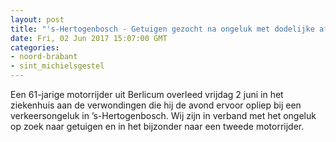 ```yaml
---
layout: post
title: "'s-Hertogenbosch - Getuigen gezocht na ongeluk met dodelijke afloop"
date: Fri, 02 Jun 2017 15:07:00 GMT
categories: 
- noord-brabant 
- sint_michielsgestel 
---
```


Een 61-jarige motorrijder uit Berlicum overleed vrijdag 2 juni in het ziekenhuis aan de verwondingen die hij de avond ervoor opliep bij een verkeersongeluk in ’s-Hertogenbosch. Wij zijn in verband met het ongeluk op zoek naar getuigen en in het bijzonder naar een tweede motorrijder.
